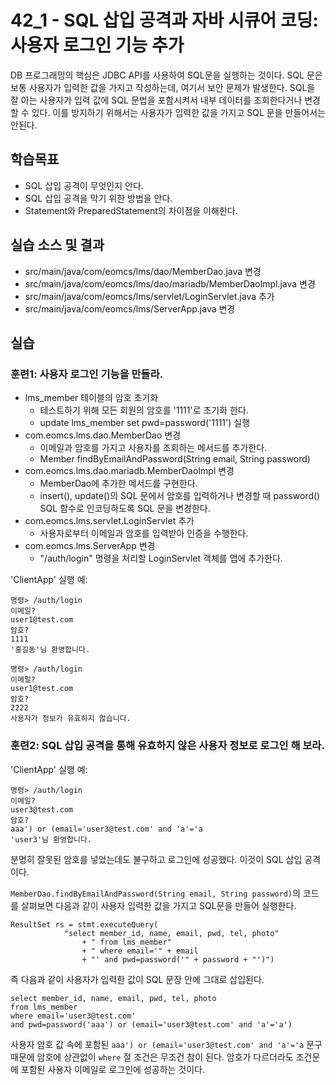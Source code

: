 # 42_1 - SQL 삽입 공격과 자바 시큐어 코딩: 사용자 로그인 기능 추가

DB 프로그래밍의 핵심은 JDBC API를 사용하여 SQL문을 실행하는 것이다. 
SQL 문은 보통 사용자가 입력한 값을 가지고 작성하는데, 
여기서 보안 문제가 발생한다. 
SQL을 잘 아는 사용자가 입력 값에 SQL 문법을 포함시켜서 
내부 데이터를 조회한다거나 변경할 수 있다.
이를 방지하기 위해서는 사용자가 입력한 값을 가지고 SQL 문을 만들어서는 안된다.


## 학습목표

- SQL 삽입 공격이 무엇인지 안다.
- SQL 삽입 공격을 막기 위한 방법을 안다.
- Statement와 PreparedStatement의 차이점을 이해한다.

## 실습 소스 및 결과

- src/main/java/com/eomcs/lms/dao/MemberDao.java 변경
- src/main/java/com/eomcs/lms/dao/mariadb/MemberDaoImpl.java 변경
- src/main/java/com/eomcs/lms/servlet/LoginServlet.java 추가
- src/main/java/com/eomcs/lms/ServerApp.java 변경

## 실습  

### 훈련1: 사용자 로그인 기능을 만들라.

- lms_member 테이블의 암호 초기화
  - 테스트하기 위해 모든 회원의 암호를 '1111'로 초기화 한다.
  - update lms_member set pwd=password('1111') 실행
- com.eomcs.lms.dao.MemberDao 변경
  - 이메일과 암호를 가지고 사용자를 조회하는 메서드를 추가한다.
  - Member findByEmailAndPassword(String email, String password)
- com.eomcs.lms.dao.mariadb.MemberDaoImpl 변경
  - MemberDao에 추가한 메서드를 구현한다.
  - insert(), update()의 SQL 문에서 암호를 입력하거나 변경할 때 
    password() SQL 함수로 인코딩하도록 SQL 문을 변경한다.
- com.eomcs.lms.servlet.LoginServlet 추가
  - 사용자로부터 이메일과 암호를 입력받아 인증을 수행한다.
- com.eomcs.lms.ServerApp 변경
  - "/auth/login" 명령을 처리할 LoginServlet 객체를 맵에 추가한다.
  
'ClientApp' 실행 예:
```
명령> /auth/login
이메일?
user1@test.com
암호?
1111
'홍길동'님 환영합니다.

명령> /auth/login
이메일?
user1@test.com
암호?
2222
사용자가 정보가 유효하지 않습니다.
```

### 훈련2: SQL 삽입 공격을 통해 유효하지 않은 사용자 정보로 로그인 해 보라.

'ClientApp' 실행 예:
```
명령> /auth/login
이메일?
user3@test.com
암호?
aaa') or (email='user3@test.com' and 'a'='a
'user3'님 환영합니다.

```

분명히 잘못된 암호를 넣었는데도 불구하고 로그인에 성공했다. 
이것이 SQL 삽입 공격이다. 

`MemberDao.findByEmailAndPassword(String email, String password)`의 
코드를 살펴보면 다음과 같이 사용자 입력한 값을 가지고 SQL문을 만들어 실행한다.

```
ResultSet rs = stmt.executeQuery(
            "select member_id, name, email, pwd, tel, photo"
                + " from lms_member"
                + " where email='" + email
                + "' and pwd=password('" + password + "')")
```

즉 다음과 같이 사용자가 입력한 값이 SQL 문장 안에 그대로 삽입된다.

```
select member_id, name, email, pwd, tel, photo
from lms_member
where email='user3@test.com' 
and pwd=password('aaa') or (email='user3@test.com' and 'a'='a')
```

사용자 암호 값 속에 포함된 
`aaa') or (email='user3@test.com' and 'a'='a` 문구 때문에 
암호에 상관없이 `where` 절 조건은 무조건 참이 된다. 
암호가 다르더라도 조건문에 포함된 사용자 이메일로 로그인에 성공하는 것이다. 